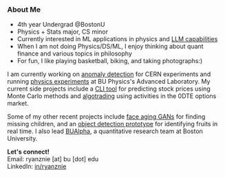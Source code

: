 ### About Me

- 4th year Undergrad @BostonU
- Physics + Stats major, CS minor
- Currently interested in ML applications in physics and [LLM capabilities](https://github.com/ryanznie/AI-Journey)
- When I am not doing Physics/DS/ML, I enjoy thinking about quant finance and various topics in philosophy
- For fun, I like playing basketball, biking, and taking photographs:)

I am currently working on [anomaly detection](https://github.com/AutoDQM/AutoDQM_ML) for CERN experiments and running [physics experiments](https://github.com/ryanznie/adlab-experiments) at BU Physics's Advanced Laboratory. My current side projects include a [CLI tool](https://github.com/ryanznie/quant-MC-methods) for predicting stock prices using Monte Carlo methods and [algotrading](https://github.com/ryanznie/options-order-book) using activities in the 0DTE options market. 

Some of my other recent projects include [face aging GANs](https://github.com/BU-Spark/ml-atfal-mafkoda-missing-children) for finding missing children, and an [object detection prototype](https://github.com/ryanznie/eLab-Object-Classification) for identifying fruits in real time. I also lead [BUAlpha](https://github.com/bualpha), a quantitative research team at Boston University.

**Let's connect!** <br>
Email: ryanznie [at] bu [dot] edu \
LinkedIn: [in/ryanznie](https://www.linkedin.com/in/ryanznie/)
<!--
**ryanznie/ryanznie** is a ✨ _special_ ✨ repository because its `README.md` (this file) appears on your GitHub profile.

Here are some ideas to get you started:

- 🔭 I’m currently working on ...
- 🌱 I’m currently learning ...
- 👯 I’m looking to collaborate on ...
- 🤔 I’m looking for help with ...
- 💬 Ask me about ...
- 📫 How to reach me: ...
- 😄 Pronouns: ...
- ⚡ Fun fact: ...
-->
